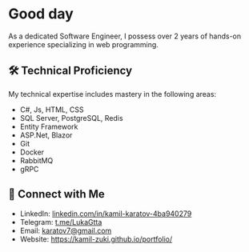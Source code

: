 # Good day 
As a dedicated Software Engineer, I possess over 2 years of hands-on experience specializing in web programming.

## 🛠 Technical Proficiency
My technical expertise includes mastery in the following areas:
- C#, Js, HTML, CSS
- SQL Server, PostgreSQL, Redis
- Entity Framework
- ASP.Net, Blazor
- Git
- Docker
- RabbitMQ
- gRPC

## 🔗 Connect with Me
- LinkedIn: [linkedin.com/in/kamil-karatov-4ba940279](https://www.linkedin.com/in/kamil-karatov/)
- Telegram: [t.me/LukaGtta](https://t.me/LukaGtta)
- Email: karatov7@gmail.com
- Website: https://kamil-zuki.github.io/portfolio/
